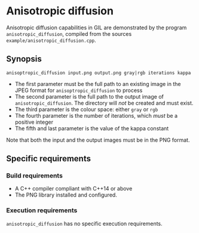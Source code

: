 # Anisotropic diffusion

Anisotropic diffusion capabilities in GIL are demonstrated by the program `anisotropic_diffusion`, compiled from the sources `example/anisotropic_diffusion.cpp`.

## Synopsis

`anisoptropic_diffusion input.png output.png gray|rgb iterations kappa`
- The first parameter must be the full path to an existing image in the JPEG format for `anisoptropic_diffusion` to process
- The second parameter is the full path to the output image of `anisotropic_diffusion`. The directory will *not* be created and must exist.
- The third parameter is the colour space: either `gray` or `rgb`
- The fourth parameter is the number of iterations, which *must* be a positive integer
- The fifth and last parameter is the value of the kappa constant

Note that both the input and the output images must be in the PNG format.

## Specific requirements

### Build requirements

- A C++ compiler compliant with C++14 or above
- The PNG library installed and configured.

### Execution requirements

`anisotropic_diffusion` has no specific execution requirements.
